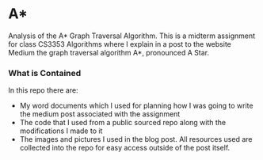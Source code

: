 # A*
Analysis of the A* Graph Traversal Algorithm. This is a midterm assignment for class CS3353 Algorithms where I explain in a post to the website Medium the graph traversal algorithm A*, pronounced A Star.
### What is Contained
In this repo there are:
- My word documents which I used for planning how I was going to write the medium post associated with the assignment 
- The code that I used from a public sourced repo along with the modifications I made to it
- The images and pictures I used in the blog post.
All resources used are collected into the repo for easy access outside of the post itself.
